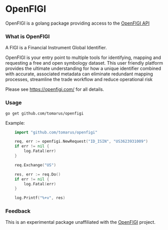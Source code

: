 OpenFIGI
========

OpenFIGI is a golang package providing access to the [OpenFIGI API](https://openfigi.com/api) 

### What is OpenFIGI

A FIGI is a Financial Instrument Global Identifier.

OpenFIGI is your entry point to multiple tools for identifying, mapping and requesting a free and open symbology dataset. This user friendly platform provides the ultimate understanding for how a unique identifier combined with accurate, associated metadata can eliminate redundant mapping processes, streamline the trade workflow and reduce operational risk

Please see https://openfigi.com/ for all details.

### Usage

```
go get github.com/tomarus/openfigi
```

Example:

``` go
	import "github.com/tomarus/openfigi"

	req, err := openfigi.NewRequest("ID_ISIN", "US3623931009")
	if err != nil {
		log.Fatal(err)
	}

	req.Exchange("US")

	res, err := req.Do()
	if err != nil {
		log.Fatal(err)
	}

	log.Printf("%+v", res)
```

### Feedback

This is an experimental package unaffiliated with the [OpenFIGI](https://openfigi.com) project.